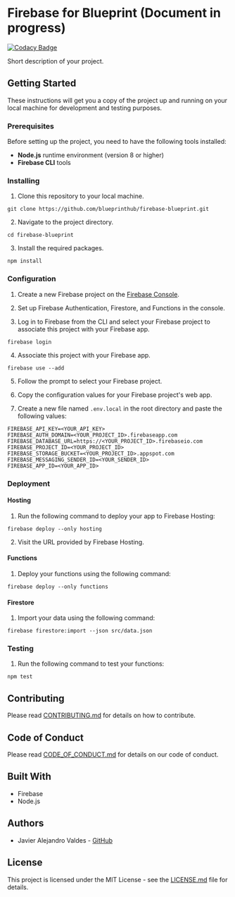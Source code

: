 # Firebase for Blueprint (Document in progress)

[![Codacy Badge](https://api.codacy.com/project/badge/Grade/2167c77e9de945369fa27ebc47170751)](https://app.codacy.com/gh/blueprinthub/blueprint-firebase?utm_source=github.com&utm_medium=referral&utm_content=blueprinthub/blueprint-firebase&utm_campaign=Badge_Grade)

Short description of your project.

## Getting Started

These instructions will get you a copy of the project up and running on your local machine for development and testing purposes.

### Prerequisites

Before setting up the project, you need to have the following tools installed:

- **Node.js** runtime environment (version 8 or higher)
- **Firebase CLI** tools

### Installing

1. Clone this repository to your local machine.
```
git clone https://github.com/blueprinthub/firebase-blueprint.git
```

2. Navigate to the project directory.
```
cd firebase-blueprint
```

3. Install the required packages.
```
npm install
```

### Configuration

1. Create a new Firebase project on the [Firebase Console](https://console.firebase.google.com/).

2. Set up Firebase Authentication, Firestore, and Functions in the console.

3. Log in to Firebase from the CLI and select your Firebase project to associate this project with your Firebase app.
```
firebase login
```

4. Associate this project with your Firebase app.
```
firebase use --add
```

5. Follow the prompt to select your Firebase project.

6. Copy the configuration values for your Firebase project's web app.

7. Create a new file named `.env.local` in the root directory and paste the following values:
```
FIREBASE_API_KEY=<YOUR_API_KEY>
FIREBASE_AUTH_DOMAIN=<YOUR_PROJECT_ID>.firebaseapp.com
FIREBASE_DATABASE_URL=https://<YOUR_PROJECT_ID>.firebaseio.com
FIREBASE_PROJECT_ID=<YOUR_PROJECT_ID>
FIREBASE_STORAGE_BUCKET=<YOUR_PROJECT_ID>.appspot.com
FIREBASE_MESSAGING_SENDER_ID=<YOUR_SENDER_ID>
FIREBASE_APP_ID=<YOUR_APP_ID>
```

### Deployment

#### Hosting
1. Run the following command to deploy your app to Firebase Hosting:
```
firebase deploy --only hosting
```

2. Visit the URL provided by Firebase Hosting.

#### Functions
1. Deploy your functions using the following command:
```
firebase deploy --only functions
```

#### Firestore
1. Import your data using the following command:
```
firebase firestore:import --json src/data.json
```

### Testing

1. Run the following command to test your functions:
```
npm test
```

## Contributing

Please read [CONTRIBUTING.md](CONTRIBUTING.md) for details on how to contribute.

## Code of Conduct

Please read [CODE_OF_CONDUCT.md](CODE_OF_CONDUCT.md) for details on our code of conduct.

## Built With

- Firebase
- Node.js

## Authors

- Javier Alejandro Valdes - [GitHub](https://github.com/jvaldesgonzalez)

## License

This project is licensed under the MIT License - see the [LICENSE.md](LICENSE.md) file for details.
